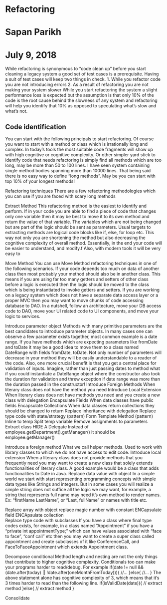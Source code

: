 

# Refactoring
# Sapan Parikh
# July 9, 2018

While refactoring is synonymous to “code clean up” before you start cleaning a legacy system a good set of test cases is a prerequisite. Having a suit of test cases will keep two things in check.
	1. While you refactor code you are not introducing errors
	2. As a result of refactoring you are not making your system slower
While you start refactoring the system a slight performance loss is expected but the assumption is that only 10% of the code is the root cause behind the slowness of any system and refactoring will help you identify that 10% as opposed to speculating what’s slow and what’s not.

## Code identification
You can start with the following principals to start refactoring. Of course you want to start with a method or class which is irrationally long and complex. In today’s tools the most suitable code fragments will show up with high cognitive or cognitive complexity. Or other simpler yard stick to identify code that needs refactoring is simply find all methods which are too long, may be more than 50 to 100 lines.  I have seen system containing single method bodies spanning more than 10000 lines. That being said there is no easy way to define “long methods”. May be you can start with top 10% of your longest methods!

Refactoring techniques 
There are a few refactoring methodologies which you can use if you are faced with scary long methods



Extract Method
This refactoring method is the easiest to identify and perform. If in your code you are able to find a piece of code that changes only one variable then it may be best to move it to its own method and return the value of that variable. The variables which are not being changed but are part of the logic should be sent as parameters. Usual targets to extracting methods are logical code blocks like if, else, for loop etc. This way not only you are shortening the method but also decreasing the cognitive complexity of overall method. Essentially, in the end your code will be easier to understand, and modify.f
Also, with modern tools it will be very easy to

Move Method
You can use Move Method refactoring techniques in one of the following scenarios.
If your code depends too much on data of another class then most probably your method should also be in another class. This means if you are using far too many getters and setters of other class before a logic is executed then the logic should be moved to the class which is being instantiated to invoke getters and setters.
If you are working on a legacy system which does not have a separate data access layer or a proper MVC then you may want to move chunks of code accessing database to DAO. In a nutshell, follow an architecture, move your DB access code to DAO, move your UI related code to UI components, and move your logic to services.

Introduce parameter object 
Methods with many primitive parameters are the best candidates to introduce parameter objects. In many cases one can observe a few parameter exists together, most common example is a date range. If you have methods which are expecting parameters like fromDate and toDate it may be a good idea to move them to a class named DateRange with fields fromDate, toDate. Not only number of parameters will decrease in your method they will be easily understandable to a reader of the code. Also, one more crucial benefit is that you get a central place for validation of inputs. Imagine, rather than just passing dates to method what if you could instantiate a DateRange object where the constructor also took the duration for validation and threw exception if date range was more than the duration passed in the constructor!
Introduce Foreign Methods
When literary class does not have the method you need
Introduce Local Extension
When literary class does not have methods you need and you create a new class with delegation
Encapsulate Fields
When data classes have public fields
Encapsulate Collections
When data classes return collections they should be changed to return 
Replace inheritance with delegation
Replace type code with state/strategy (pattern)
Form Template Method (pattern)
Inline to temp
Split temp variable
Remove assignments to parameters
Extract class
HIDE A Delegate 
Instead of employee.getDepartment().getManager() it should be employee.getManager()

Introduce a foreign method
What we call helper methods. Used to work with library classes to which we do not have access to edit code.
Introduce local extension
When a literary class does not provide methods that you frequently need you may want to create a new class that solely extends functionalities of literary class. A good example would be a class that adds functionalities to Date in Java.
Replace data value with object
In a simple world we start with start representing programming concepts with simple data types like Strings and integers.  But in some cases you will realize a simple string does not suffice all the logic we may want, for example, a string that represents full name may need it’s own method to render names. Ex: “firstName LastName”, or “Last, fullName” or names with title etc. 

Replace array with object 
replace magic number with constant 
ENCapsulate field 
ENCApsulate collection  
Replace type code with subclasses
If you have a class where final type codes exists, for example, in a class named “Appointment” if you have a “private int appointmentType;” which can have values associated with “face to face”, “conf call” etc then you may want to create a super class called appointment and create subclasses of it like ConferenceCall, and FaceToFaceAppointment which extends Appointment class. 

Decompose conditional
Method length and nesting are not the only things that contribute to higher cognitive complexity. Conditionals too can make your programs harder to read/debug. For example 
if(date != null && (date.after(today) || !date.after(oneMonthFromToday))){
	//…
}else{
	//…
}
The above statement alone has cognitive complexity of 3, which means that it’s 3 times harder to read than the following line.
if(isValidDate(date)){
//	extract method
}else{
// extract method
}

Consolidate 



